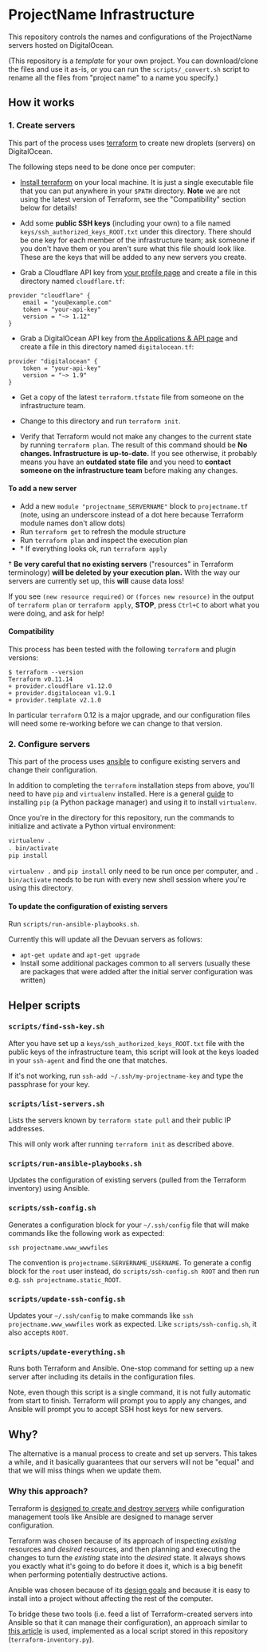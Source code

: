 # ProjectName Infrastructure

This repository controls the names and configurations of the ProjectName
servers hosted on DigitalOcean.

(This repository is a _template_ for your own project. You can download/clone
the files and use it as-is, or you can run the `scripts/_convert.sh` script to
rename all the files from "project name" to a name you specify.)

## How it works

### 1. Create servers

This part of the process uses
[terraform](https://www.terraform.io/)
to create new droplets (servers) on DigitalOcean.

The following steps need to be done once per computer:

- [Install terraform](https://www.terraform.io/downloads.html)
  on your local machine.  It is just a single executable file that you can put
  anywhere in your `$PATH` directory.  **Note** we are not using the latest
  version of Terraform, see the "Compatibility" section below for details!

- Add some **public SSH keys** (including your own) to a file named
  `keys/ssh_authorized_keys_ROOT.txt` under this directory.  There should be
  one key for each member of the infrastructure team; ask someone if you don't
  have them or you aren't sure what this file should look like.  These are the
  keys that will be added to any new servers you create.

- Grab a Cloudflare API key from
  [your profile page](https://dash.cloudflare.com/profile)
  and create a file in this directory named `cloudflare.tf`:

```
provider "cloudflare" {
    email = "you@example.com"
    token = "your-api-key"
    version = "~> 1.12"
}
```

- Grab a DigitalOcean API key from
  [the Applications & API page](https://cloud.digitalocean.com/account/api/tokens)
  and create a file in this directory named `digitalocean.tf`:

```
provider "digitalocean" {
    token = "your-api-key"
    version = "~> 1.9"
}
```

- Get a copy of the latest `terraform.tfstate` file from someone on the
  infrastructure team.

- Change to this directory and run `terraform init`.

- Verify that Terraform would not make any changes to the current state by
  running `terraform plan`.  The result of this command should be **No changes.
  Infrastructure is up-to-date.**  If you see otherwise, it probably means you
  have an **outdated state file** and you need to **contact someone on the
  infrastructure team** before making any changes.

#### To add a new server

- Add a new `module "projectname_SERVERNAME"` block to `projectname.tf`
  (note, using an underscore instead of a dot here because Terraform module
  names don't allow dots)
- Run `terraform get` to refresh the module structure
- Run `terraform plan` and inspect the execution plan
- † If everything looks ok, run `terraform apply`

† **Be very careful that no existing servers** ("resources" in Terraform
terminology) **will be deleted by your execution plan.**  With the way our
servers are currently set up, this **will** cause data loss!

If you see `(new resource required)` or `(forces new resource)` in the output
of `terraform plan` or `terraform apply`, **STOP**, press `Ctrl+C` to abort
what you were doing, and ask for help!

#### Compatibility

This process has been tested with the following `terraform` and plugin
versions:

```
$ terraform --version
Terraform v0.11.14
+ provider.cloudflare v1.12.0
+ provider.digitalocean v1.9.1
+ provider.template v2.1.0
```

In particular `terraform` 0.12 is a major upgrade, and our configuration files
will need some re-working before we can change to that version.

### 2. Configure servers

This part of the process uses
[ansible](https://www.ansible.com/)
to configure existing servers and change their configuration.

In addition to completing the `terraform` installation steps from above, you'll
need to have `pip` and `virtualenv` installed.  Here is a general
[guide](https://packaging.python.org/guides/installing-using-pip-and-virtualenv/)
to installing `pip` (a Python package manager) and using it to install
`virtualenv`.

Once you're in the directory for this repository, run the commands to
initialize and activate a Python virtual environment:

```sh
virtualenv .
. bin/activate
pip install
```

`virtualenv .` and `pip install` only need to be run once per computer, and `.
bin/activate` needs to be run with every new shell session where you're using
this directory.

#### To update the configuration of existing servers

Run `scripts/run-ansible-playbooks.sh`.

Currently this will update all the Devuan servers as follows:

- `apt-get update` and `apt-get upgrade`
- Install some additional packages common to all servers (usually these are
  packages that were added after the initial server configuration was written)

## Helper scripts

### `scripts/find-ssh-key.sh`

After you have set up a `keys/ssh_authorized_keys_ROOT.txt` file with the
public keys of the infrastructure team, this script will look at the keys
loaded in your `ssh-agent` and find the one that matches.

If it's not working, run `ssh-add ~/.ssh/my-projectname-key` and type the
passphrase for your key.

### `scripts/list-servers.sh`

Lists the servers known by `terraform state pull` and their public IP
addresses.

This will only work after running `terraform init` as described above.

### `scripts/run-ansible-playbooks.sh`

Updates the configuration of existing servers (pulled from the Terraform
inventory) using Ansible.

### `scripts/ssh-config.sh`

Generates a configuration block for your `~/.ssh/config` file that will make
commands like the following work as expected:

```
ssh projectname.www_wwwfiles
```

The convention is `projectname.SERVERNAME_USERNAME`.  To generate a config
block for the `root` user instead, do `scripts/ssh-config.sh ROOT` and then run
e.g. `ssh projectname.static_ROOT`.

### `scripts/update-ssh-config.sh`

Updates your `~/.ssh/config` to make commands like
`ssh projectname.www_wwwfiles`
work as expected.  Like `scripts/ssh-config.sh`, it also accepts `ROOT`.

### `scripts/update-everything.sh`

Runs both Terraform and Ansible.  One-stop command for setting up a new server
after including its details in the configuration files.

Note, even though this script is a single command, it is not fully automatic
from start to finish.  Terraform will prompt you to apply any changes, and
Ansible will prompt you to accept SSH host keys for new servers.

## Why?

The alternative is a manual process to create and set up servers.  This takes a
while, and it basically guarantees that our servers will not be "equal" and
that we will miss things when we update them.

### Why this approach?

Terraform is
[designed to create and destroy servers](https://www.terraform.io/intro/vs/chef-puppet.html)
while configuration management tools like Ansible are designed to manage server
configuration.

Terraform was chosen because of its approach of inspecting _existing_ resources
and _desired_ resources, and then planning and executing the changes to turn
the _existing_ state into the _desired_ state.  It always shows you exactly
what it's going to do before it does it, which is a big benefit when performing
potentially destructive actions.

Ansible was chosen because of its
[design goals](https://en.wikipedia.org/wiki/Ansible_%28software%29#Design_goals)
and because it is easy to install into a project without affecting the rest of
the computer.

To bridge these two tools (i.e. feed a list of Terraform-created servers into
Ansible so that it can manage their configuration), an approach similar to
[this article](https://nicholasbering.ca/tools/2018/01/08/introducing-terraform-provider-ansible/)
is used, implemented as a local script stored in this repository
(`terraform-inventory.py`).
